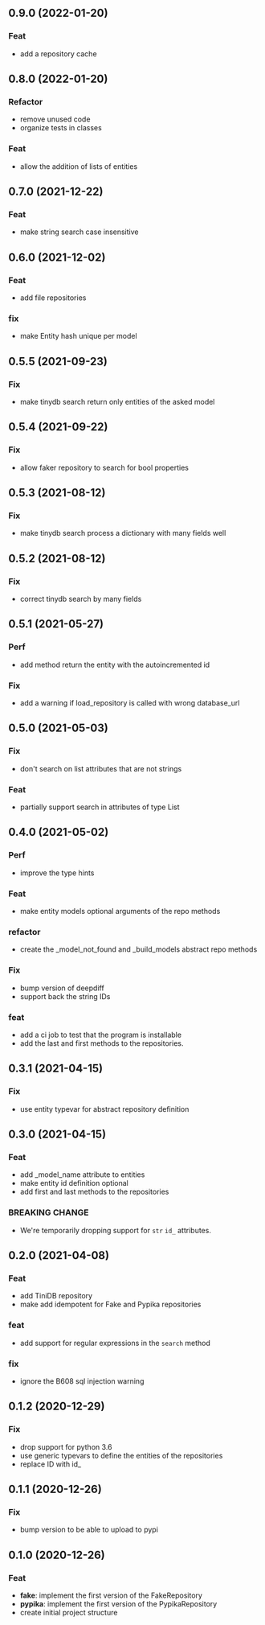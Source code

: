 ## 0.9.0 (2022-01-20)

### Feat

- add a repository cache

## 0.8.0 (2022-01-20)

### Refactor

- remove unused code
- organize tests in classes

### Feat

- allow the addition of lists of entities

## 0.7.0 (2021-12-22)

### Feat

- make string search case insensitive

## 0.6.0 (2021-12-02)

### Feat

- add file repositories

### fix

- make Entity hash unique per model

## 0.5.5 (2021-09-23)

### Fix

- make tinydb search return only entities of the asked model

## 0.5.4 (2021-09-22)

### Fix

- allow faker repository to search for bool properties

## 0.5.3 (2021-08-12)

### Fix

- make tinydb search process a dictionary with many fields well

## 0.5.2 (2021-08-12)

### Fix

- correct tinydb search by many fields

## 0.5.1 (2021-05-27)

### Perf

- add method return the entity with the autoincremented id

### Fix

- add a warning if load_repository is called with wrong database_url

## 0.5.0 (2021-05-03)

### Fix

- don't search on list attributes that are not strings

### Feat

- partially support search in attributes of type List

## 0.4.0 (2021-05-02)

### Perf

- improve the type hints

### Feat

- make entity models optional arguments of the repo methods

### refactor

- create the _model_not_found and _build_models abstract repo methods

### Fix

- bump version of deepdiff
- support back the string IDs

### feat

- add a ci job to test that the program is installable
- add the last and first methods to the repositories.

## 0.3.1 (2021-04-15)

### Fix

- use entity typevar for abstract repository definition

## 0.3.0 (2021-04-15)

### Feat

- add _model_name attribute to entities
- make entity id definition optional
- add first and last methods to the repositories

### BREAKING CHANGE

- We're temporarily dropping support for `str` `id_` attributes.

## 0.2.0 (2021-04-08)

### Feat

- add TiniDB repository
- make add idempotent for Fake and Pypika repositories

### feat

- add support for regular expressions in the `search` method

### fix

- ignore the B608 sql injection warning

## 0.1.2 (2020-12-29)

### Fix

- drop support for python 3.6
- use generic typevars to define the entities of the repositories
- replace ID with id_

## 0.1.1 (2020-12-26)

### Fix

- bump version to be able to upload to pypi

## 0.1.0 (2020-12-26)

### Feat

- **fake**: implement the first version of the FakeRepository
- **pypika**: implement the first version of the PypikaRepository
- create initial project structure
